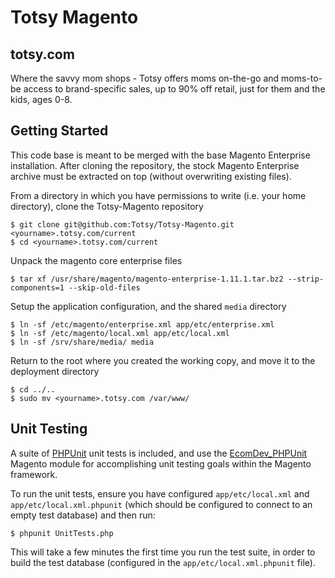 Totsy Magento
=============

totsy.com
---------
Where the savvy mom shops - Totsy offers moms on-the-go and moms-to-be access to brand-specific sales, up to 90% off retail, just for them and the kids, ages 0-8.

Getting Started
---------------
This code base is meant to be merged with the base Magento Enterprise installation. After cloning the repository, the stock Magento Enterprise archive must be extracted on top (without overwriting existing files).

From a directory in which you have permissions to write (i.e. your home directory), clone the Totsy-Magento repository

    $ git clone git@github.com:Totsy/Totsy-Magento.git <yourname>.totsy.com/current
    $ cd <yourname>.totsy.com/current

Unpack the magento core enterprise files

    $ tar xf /usr/share/magento/magento-enterprise-1.11.1.tar.bz2 --strip-components=1 --skip-old-files

Setup the application configuration, and the shared `media` directory

    $ ln -sf /etc/magento/enterprise.xml app/etc/enterprise.xml
    $ ln -sf /etc/magento/local.xml app/etc/local.xml
    $ ln -sf /srv/share/media/ media

Return to the root where you created the working copy, and move it to the deployment directory

    $ cd ../..
    $ sudo mv <yourname>.totsy.com /var/www/

Unit Testing
------------
A suite of [PHPUnit](http://www.phpunit.de) unit tests is included, and use the [EcomDev_PHPUnit](https://github.com/IvanChepurnyi/EcomDev_PHPUnit) Magento module for accomplishing unit testing goals within the Magento framework.

To run the unit tests, ensure you have configured `app/etc/local.xml` and `app/etc/local.xml.phpunit` (which should be configured to connect to an empty test database) and then run:

    $ phpunit UnitTests.php

This will take a few minutes the first time you run the test suite, in order to build the test database (configured in the `app/etc/local.xml.phpunit` file).
